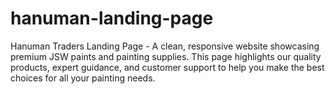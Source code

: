 # hanuman-landing-page
Hanuman Traders Landing Page - A clean, responsive website showcasing premium JSW paints and painting supplies. This page highlights our quality products, expert guidance, and customer support to help you make the best choices for all your painting needs.
